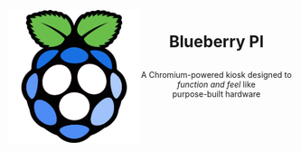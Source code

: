 <img width=235 alt="Raspberry PI logo recolored to the Chromium browser logo" src="media/blueberrypi.png" align="left"></img>

<div align="center">
  <div id="user-content-toc">
    <ul>
      <summary><h1 style="display: inline-block;">Blueberry PI</h1></summary>
    </ul>
    A Chromium-powered kiosk designed to <i>function and feel</i> like
    <br />purpose-built hardware
  </div>
</div>
<br /><br /><br /><br />
